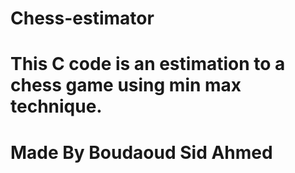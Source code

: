 # Chess-estimator

# This C code is an estimation to a chess game using min max technique.

# Made By Boudaoud Sid Ahmed